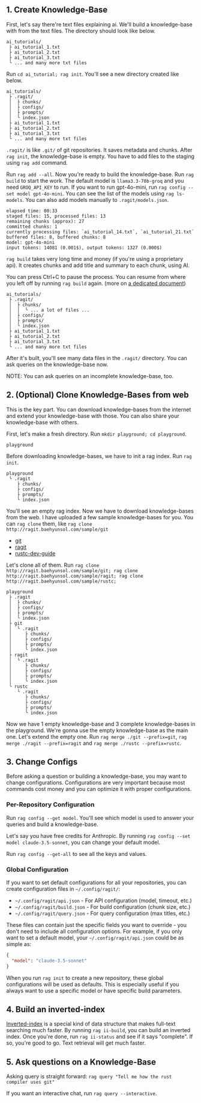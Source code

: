 ## 1. Create Knowledge-Base

First, let's say there're text files explaining ai. We'll build a knowledge-base with from the text files. The directory should look like below.

```
ai_tutorials/
 ├ ai_tutorial_1.txt
 ├ ai_tutorial_2.txt
 ├ ai_tutorial_3.txt
 ╰ ... and many more txt files
```

Run `cd ai_tutorial; rag init`. You'll see a new directory created like below.

```
ai_tutorials/
 ├ .ragit/
 │  ├ chunks/
 │  ├ configs/
 │  ├ prompts/
 │  ╰ index.json
 ├ ai_tutorial_1.txt
 ├ ai_tutorial_2.txt
 ├ ai_tutorial_3.txt
 ╰ ... and many more txt files
```

`.ragit/` is like `.git/` of git repositories. It saves metadata and chunks. After `rag init`, the knowledge-base is empty. You have to add files to the staging using `rag add` command.

Run `rag add --all`. Now you're ready to build the knowledge-base. Run `rag build` to start the work. The default model is `llama3.3-70b-groq` and you need `GROQ_API_KEY` to run. If you want to run gpt-4o-mini, run `rag config --set model gpt-4o-mini`. You can see the list of the models using `rag ls-models`. You can also add models manually to `.ragit/models.json`.

```
elapsed time: 00:33
staged files: 15, processed files: 13
remaining chunks (approx): 27
committed chunks: 1
currently processing files: `ai_tutorial_14.txt`, `ai_tutorial_21.txt`
buffered files: 8, buffered chunks: 8
model: gpt-4o-mini
input tokens: 14081 (0.001$), output tokens: 1327 (0.000$)
```

`rag build` takes very long time and money (if you're using a proprietary api). It creates chunks and add title and summary to each chunk, using AI.

You can press Ctrl+C to pause the process. You can resume from where you left off by running `rag build` again. (more on [a dedicated document](./commands/build.txt))

```
ai_tutorials/
 ├ .ragit/
 │  ├ chunks/
 │  │  ╰ ... a lot of files ...
 │  ├ configs/
 │  ├ prompts/
 │  ╰ index.json
 ├ ai_tutorial_1.txt
 ├ ai_tutorial_2.txt
 ├ ai_tutorial_3.txt
 ╰ ... and many more txt files
```

After it's built, you'll see many data files in the `.ragit/` directory. You can ask queries on the knowledge-base now.

NOTE: You can ask queries on an incomplete knowledge-base, too.

## 2. (Optional) Clone Knowledge-Bases from web

This is the key part. You can download knowledge-bases from the internet and extend your knowledge-base with those. You can also share your knowledge-base with others.

First, let's make a fresh directory. Run `mkdir playground; cd playground`.

```
playground
```

Before downloading knowledge-bases, we have to init a rag index. Run `rag init`.

```
playground
 ╰ .ragit
    ├ chunks/
    ├ configs/
    ├ prompts/
    ╰ index.json
```

You'll see an empty rag index. Now we have to download knowledge-bases from the web. I have uploaded a few sample knowledge-bases for you. You can `rag clone` them, like `rag clone http://ragit.baehyunsol.com/sample/git`

- [git](http://ragit.baehyunsol.com/sample/git)
- [ragit](http://ragit.baehyunsol.com/sample/ragit)
- [rustc-dev-guide](http://ragit.baehyunsol.com/sample/rustc)

Let's clone all of them. Run `rag clone http://ragit.baehyunsol.com/sample/git; rag clone http://ragit.baehyunsol.com/sample/ragit; rag clone http://ragit.baehyunsol.com/sample/rustc;`

```
playground
 ├ .ragit
 │  ├ chunks/
 │  ├ configs/
 │  ├ prompts/
 │  ╰ index.json
 ├ git
 │  ╰ .ragit
 │     ├ chunks/
 │     ├ configs/
 │     ├ prompts/
 │     ╰ index.json
 ├ ragit
 │  ╰ .ragit
 │     ├ chunks/
 │     ├ configs/
 │     ├ prompts/
 │     ╰ index.json
 ╰ rustc
    ╰ .ragit
       ├ chunks/
       ├ configs/
       ├ prompts/
       ╰ index.json
```

Now we have 1 empty knowledge-base and 3 complete knowledge-bases in the playground. We're gonna use the empty knowledge-base as the main one. Let's extend the empty one. Run `rag merge ./git --prefix=git`, `rag merge ./ragit --prefix=ragit` and `rag merge ./rustc --prefix=rustc`.

## 3. Change Configs

Before asking a question or building a knowledge-base, you may want to change configurations. Configurations are very important because most commands cost money and you can optimize it with proper configurations.

### Per-Repository Configuration

Run `rag config --get model`. You'll see which model is used to answer your queries and build a knowledge-base.

Let's say you have free credits for Anthropic. By running `rag config --set model claude-3.5-sonnet`, you can change your default model.

Run `rag config --get-all` to see all the keys and values.

### Global Configuration

If you want to set default configurations for all your repositories, you can create configuration files in `~/.config/ragit/`:

- `~/.config/ragit/api.json` - For API configuration (model, timeout, etc.)
- `~/.config/ragit/build.json` - For build configuration (chunk size, etc.)
- `~/.config/ragit/query.json` - For query configuration (max titles, etc.)

These files can contain just the specific fields you want to override - you don't need to include all configuration options. For example, if you only want to set a default model, your `~/.config/ragit/api.json` could be as simple as:

```json
{
  "model": "claude-3.5-sonnet"
}
```

When you run `rag init` to create a new repository, these global configurations will be used as defaults. This is especially useful if you always want to use a specific model or have specific build parameters.

## 4. Build an inverted-index

[Inverted-index](https://en.wikipedia.org/wiki/Inverted_index) is a special kind of data structure that makes full-text searching much faster. By running `rag ii-build`, you can build an inverted index. Once you're done, run `rag ii-status` and see if it says "complete". If so, you're good to go. Text retrieval will get much faster.

## 5. Ask questions on a Knowledge-Base

Asking query is straight forward: `rag query "Tell me how the rust compiler uses git"`

If you want an interactive chat, run `rag query --interactive`.
